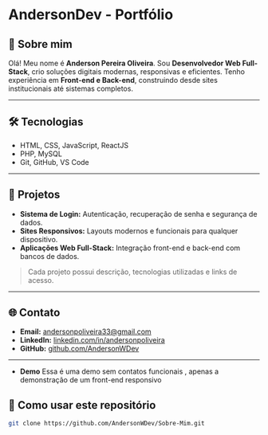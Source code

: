 # AndersonDev - Portfólio

## 👋 Sobre mim
Olá! Meu nome é **Anderson Pereira Oliveira**. Sou **Desenvolvedor Web Full-Stack**, crio soluções digitais modernas, responsivas e eficientes. Tenho experiência em **Front-end e Back-end**, construindo desde sites institucionais até sistemas completos.

---

## 🛠️ Tecnologias
- HTML, CSS, JavaScript, ReactJS
- PHP, MySQL
- Git, GitHub, VS Code  

---

## 🚀 Projetos
- **Sistema de Login:** Autenticação, recuperação de senha e segurança de dados.  
- **Sites Responsivos:** Layouts modernos e funcionais para qualquer dispositivo.  
- **Aplicações Web Full-Stack:** Integração front-end e back-end com bancos de dados.  

> Cada projeto possui descrição, tecnologias utilizadas e links de acesso.

---

## 🌐 Contato
- **Email:** andersonpoliveira33@gmail.com  
- **LinkedIn:** [linkedin.com/in/andersonpoliveira](https://www.linkedin.com/in/anderson-pereira-oliveira-647985385/)  
- **GitHub:** [github.com/AndersonWDev](https://github.com/AndersonWDev)  

---

- **Demo** Essa é uma demo sem contatos funcionais , apenas a demonstração de um front-end responsivo
## 📂 Como usar este repositório
```bash
git clone https://github.com/AndersonWDev/Sobre-Mim.git
